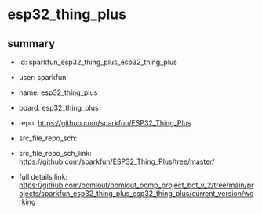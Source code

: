 # esp32_thing_plus
 
## summary 
* id: sparkfun_esp32_thing_plus_esp32_thing_plus
* user: sparkfun
* name: esp32_thing_plus
* board: esp32_thing_plus
* repo: https://github.com/sparkfun/ESP32_Thing_Plus



* src_file_repo_sch: 
* src_file_repo_sch_link: https://github.com/sparkfun/ESP32_Thing_Plus/tree/master/
* full details link: https://github.com/oomlout/oomlout_oomp_project_bot_v_2/tree/main/projects/sparkfun_esp32_thing_plus_esp32_thing_plus/current_version/working  







